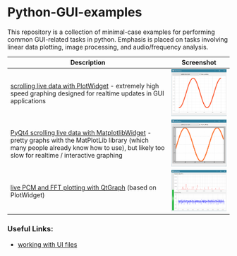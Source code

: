 # Python-GUI-examples
This repository is a collection of minimal-case examples for performing common GUI-related tasks in python. Emphasis is placed on tasks involving linear data plotting, image processing, and audio/frequency analysis.

Description | Screenshot
---|---
[scrolling live data with PlotWidget](2016-07-31_qt_PyQtGraph_sine_scroll) - extremely high speed graphing designed for realtime updates in GUI applications | <img src="/2016-07-31_qt_PyQtGraph_sine_scroll/demo2.gif" width="300">
[PyQt4 scrolling live data with MatplotlibWidget](2016-07-30_qt_matplotlib_sine_scroll) - pretty graphs with the MatPlotLib library (which many people already know how to use), but likely too slow for realtime / interactive graphing | <img src="/2016-07-30_qt_matplotlib_sine_scroll/demo.gif" width="300">
[live PCM and FFT plotting with QtGraph](https://github.com/swharden/Python-GUI-examples/tree/master/2016-07-37_qt_audio_monitor) (based on PlotWidget) | <img src="/2016-07-37_qt_audio_monitor/demo.gif" width="300">

### Useful Links:
* [working with UI files](https://github.com/awesomebytes/python_qt_tutorial/blob/master/README.md#script-the-behaviour)

